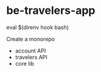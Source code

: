 # be-travelers-app
eval $(direnv hook bash)


Create a monorepo
* account API
* travelers API
* core lib